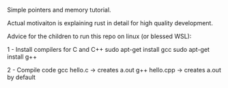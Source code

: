 Simple pointers and memory tutorial.

Actual motivaiton is explaining rust in detail for high quality development.


Advice for the children to run this repo on linux (or blessed WSL):

1 - Install compilers for C and C++
sudo apt-get install gcc 
sudo apt-get install g++ 

2 - Compile code
gcc hello.c -> creates a.out
g++ hello.cpp -> creates a.out by default

